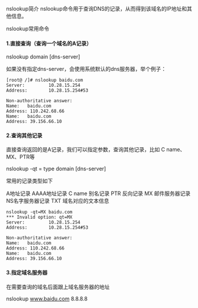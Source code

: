 nslookup简介
nslookup命令用于查询DNS的记录，从而得到该域名的IP地址和其他信息。

nslookup常用命令

#### 1.直接查询（查询一个域名的A记录）

nslookup domain [dns-server]

如果没有指定dns-server，会使用系统默认的dns服务器，举个例子：
```
[root@ /]# nslookup baidu.com          
Server:         10.28.15.254
Address:        10.28.15.254#53

Non-authoritative answer:
Name:   baidu.com
Address: 110.242.68.66
Name:   baidu.com
Address: 39.156.66.10
```

#### 2.查询其他记录

直接查询返回的是A记录，我们可以指定参数，查询其他记录，比如 C name、MX、PTR等

nslookup -qt = type domain  [dns-server]

常用的记录类型如下

A地址记录
AAAA地址记录
C name 别名记录
PTR 反向记录
MX 邮件服务器记录
NS名字服务器记录
TXT 域名对应的文本信息

```
nslookup -qt=MX baidu.com  
*** Invalid option: qt=MX
Server:         10.28.15.254
Address:        10.28.15.254#53

Non-authoritative answer:
Name:   baidu.com
Address: 110.242.68.66
Name:   baidu.com
Address: 39.156.66.10
```

#### **3.指定域名服务器**

在需要查询的域名后面跟上域名服务器的地址

nslookup www.baidu.com 8.8.8.8


